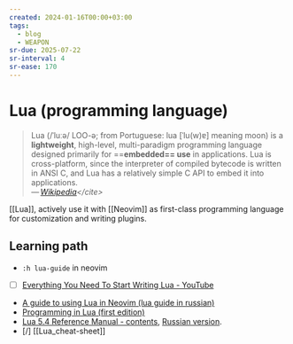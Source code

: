 ```yaml
---
created: 2024-01-16T00:00+03:00
tags:
  - blog
  - WEAPON
sr-due: 2025-07-22
sr-interval: 4
sr-ease: 170
---
```


# Lua (programming language)

> Lua (/ˈluːə/ LOO-ə; from Portuguese: lua [ˈlu(w)ɐ] meaning moon) is a **lightweight**, high-level, multi-paradigm programming language designed primarily for ==**embedded== use** in applications. Lua is cross-platform, since the interpreter of compiled bytecode is written in ANSI C, and Lua has a relatively simple C API to embed it into applications.\
> — <cite>[Wikipedia](https://en.wikipedia.org/wiki/Lua_(programming_language))</cite>

[[Lua]], actively use it with [[Neovim]] as first-class programming language for customization and writing plugins.

## Learning path

- `:h lua-guide` in neovim
- [ ] [Everything You Need To Start Writing Lua - YouTube](https://www.youtube.com/watch?v=CuWfgiwI73Q)
- [A guide to using Lua in Neovim (lua guide in russian)](https://github.com/kuator/nvim-lua-guide-ru)
- [Programming in Lua (first edition)](https://www.lua.org/pil/contents.html)
- [Lua 5.4 Reference Manual - contents](https://www.lua.org/manual/5.4/), [Russian version](https://lua.org.ru/contents_ru.html).
- [/] [[Lua_cheat-sheet]]
